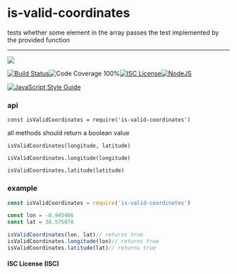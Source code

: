 # is-valid-coordinates
tests whether some element in the array passes the test implemented by the provided function

----
<a href="https://nodei.co/npm/is-valid-coordinates/"><img src="https://nodei.co/npm/is-valid-coordinates.png?downloads=true"></a>

[![Build Status](https://img.shields.io/badge/build-passing-brightgreen.svg?style=flat-square)](https://travis-ci.org/joaquimserafim/is-valid-coordinates)![Code Coverage 100%](https://img.shields.io/badge/code%20coverage-100%25-green.svg?style=flat-square)[![ISC License](https://img.shields.io/badge/license-ISC-blue.svg?style=flat-square)](https://github.com/joaquimserafim/is-valid-coordinates/blob/master/LICENSE)[![NodeJS](https://img.shields.io/badge/node-6.1.x-brightgreen.svg?style=flat-square)](https://github.com/joaquimserafim/is-valid-coordinates/blob/master/package.json#L39)

[![JavaScript Style Guide](https://cdn.rawgit.com/feross/standard/master/badge.svg)](https://github.com/feross/standard)


### api
`const isValidCoordinates = require('is-valid-coordinates')`

all methods should return a boolean value

`isValidCoordinates(longitude, latitude)`

`isValidCoordinates.longitude(longitude)`

`isValidCoordinates.latitude(latitude)`

### example

```js
const isValidCoordinates = require('is-valid-coordinates')

const lon = -8.945406
const lat = 38.575078

isValidCoordinates(lon, lat)// returns true
isValidCoordinates.longitude(lon)// returns true
isValidCoordinates.latitude(lat)// returns true
```

#### ISC License (ISC)
